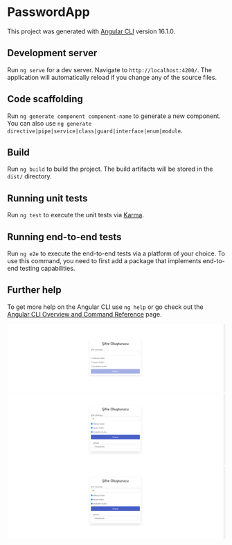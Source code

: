 # PasswordApp

This project was generated with [Angular CLI](https://github.com/angular/angular-cli) version 16.1.0.

## Development server

Run `ng serve` for a dev server. Navigate to `http://localhost:4200/`. The application will automatically reload if you change any of the source files.

## Code scaffolding

Run `ng generate component component-name` to generate a new component. You can also use `ng generate directive|pipe|service|class|guard|interface|enum|module`.

## Build

Run `ng build` to build the project. The build artifacts will be stored in the `dist/` directory.

## Running unit tests

Run `ng test` to execute the unit tests via [Karma](https://karma-runner.github.io).

## Running end-to-end tests

Run `ng e2e` to execute the end-to-end tests via a platform of your choice. To use this command, you need to first add a package that implements end-to-end testing capabilities.

## Further help

To get more help on the Angular CLI use `ng help` or go check out the [Angular CLI Overview and Command Reference](https://angular.io/cli) page.

![](https://github.com/guneykilicel/password-generator-with-angular/blob/main/src/assets/gitI/SO1.png)
![](https://github.com/guneykilicel/password-generator-with-angular/blob/main/src/assets/gitI/SO2.png)
![](https://github.com/guneykilicel/password-generator-with-angular/blob/main/src/assets/gitI/SO3.png)
